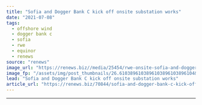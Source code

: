 ```yaml
---
title: "Sofia and Dogger Bank C kick off onsite substation works"
date: "2021-07-08"
tags: 
  - offshore wind
  - dogger bank c
  - sofia
  - rwe
  - equinor
  - renews
source: "renews"
image_url: "https://renews.biz//media/25454/rwe-onsite-sofia-and-dogger-bank-c-construction.jpg?mode=crop&width=770&heightratio=0.6103896103896103896103896104&slimmage=true"
image_fp: "/assets/img/post_thumbnails/26.6103896103896103896103896104&slimmage=true"
lead: "Sofia and Dogger Bank C kick off onsite substation works"
article_url: "https://renews.biz/70844/sofia-and-dogger-bank-c-kick-off-onsite-substation-works/"
---
```


---
